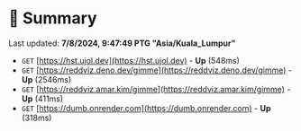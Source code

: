 # 📖 Summary
Last updated: **7/8/2024, 9:47:49 PTG "Asia/Kuala_Lumpur"**

- `GET` [https://hst.ujol.dev](https://hst.ujol.dev) - **Up** (548ms)
- `GET` [https://reddviz.deno.dev/gimme](https://reddviz.deno.dev/gimme) - **Up** (2546ms)
- `GET` [https://reddviz.amar.kim/gimme](https://reddviz.amar.kim/gimme) - **Up** (411ms)
- `GET` [https://dumb.onrender.com](https://dumb.onrender.com) - **Up** (318ms)
